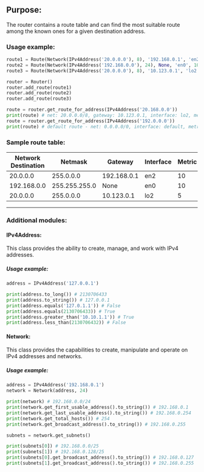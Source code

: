## Purpose:
The router contains a route table and can find the most suitable route among the known ones for a given destination address.
### Usage example:
```python
route1 = Route(Network(IPv4Address('20.0.0.0'), 8), '192.168.0.1', 'en2', 10)
route2 = Route(Network(IPv4Address('192.168.0.0'), 24), None, 'en0', 10)
route3 = Route(Network(IPv4Address('20.0.0.0'), 8), '10.123.0.1', 'lo2', 5)

router = Router()
router.add_route(route1)
router.add_route(route2)
router.add_route(route3)

route = router.get_route_for_address(IPv4Address('20.168.0.0'))
print(route) # net: 20.0.0.0/8, gateway: 10.123.0.1, interface: lo2, metric: 5
route = router.get_route_for_address(IPv4Address('192.0.0.0'))
print(route) # default route - net: 0.0.0.0/0, interface: default, metric: 10

```

### Sample route table:
| Network Destination | Netmask      | Gateway     | Interface | Metric |
|---------------------|--------------|-------------|-----------|--------|
| 20.0.0.0            | 255.0.0.0    | 192.168.0.1 | en2       | 10     |
| 192.168.0.0         | 255.255.255.0| None        | en0       | 10     |
| 20.0.0.0            | 255.0.0.0    | 10.123.0.1  | lo2       | 5      |

---
### Additional modules:
#### IPv4Address:
 This class provides the ability to create, manage, and work with IPv4 addresses.
 
##### Usage example:
```python
address = IPv4Address('127.0.0.1')

print(address.to_long()) # 2130706433
print(address.to_string()) # 127.0.0.1
print(address.equals('127.0.1.1')) # False
print(address.equals(2130706433)) # True
print(address.greater_than('10.10.1.1')) # True
print(address.less_than(2130706432)) # False

```
#### Network:
This class provides the capabilities to create, manipulate and operate on IPv4 addresses and networks.
##### Usage example:
```python
address = IPv4Address('192.168.0.1')
network = Network(address, 24)

print(network) # 192.168.0.0/24
print(network.get_first_usable_address().to_string()) # 192.168.0.1
print(network.get_last_usable_address().to_string()) # 192.168.0.254
print(network.get_total_hosts()) # 254
print(network.get_broadcast_address().to_string()) # 192.168.0.255

subnets = network.get_subnets()

print(subnets[0]) # 192.168.0.0/25
print(subnets[1]) # 192.168.0.128/25
print(subnets[0].get_broadcast_address().to_string()) # 192.168.0.127
print(subnets[1].get_broadcast_address().to_string()) # 192.168.0.255

```

